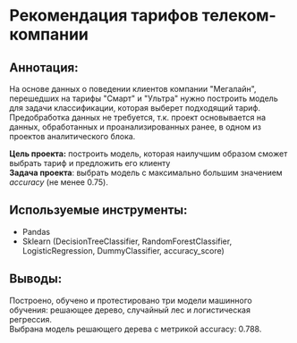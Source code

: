 # Рекомендация тарифов телеком-компании

## Аннотация:
На основе данных о поведении клиентов компании "Мегалайн", перешедших на тарифы "Смарт" и "Ультра" нужно построить модель для задачи классификации, которая выберет подходящий тариф. \
Предобработка данных не требуется, т.к. проект основывается на данных, обработанных и проанализированных ранее, в одном из проектов аналитического блока.

**Цель проекта:** построить модель, которая наилучшим образом сможет выбрать тариф и предложить его клиенту \
**Задача проекта**: выбрать модель с максимально большим значением *accuracy* (не менее 0.75).

## Используемые инструменты:
- Pandas 
- Sklearn (DecisionTreeClassifier, RandomForestClassifier, LogisticRegression, DummyClassifier, accuracy_score)

## Выводы:
Построено, обучено и протестировано три модели машинного обучения: решающее дерево, случайный лес и логистическая регрессия. \
Выбрана модель решающего дерева с метрикой accuracy: 0.788.
